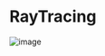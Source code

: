 # RayTracing

![image](https://github.com/user-attachments/assets/50618dba-75b1-444a-a2ba-659fa6beda66)
